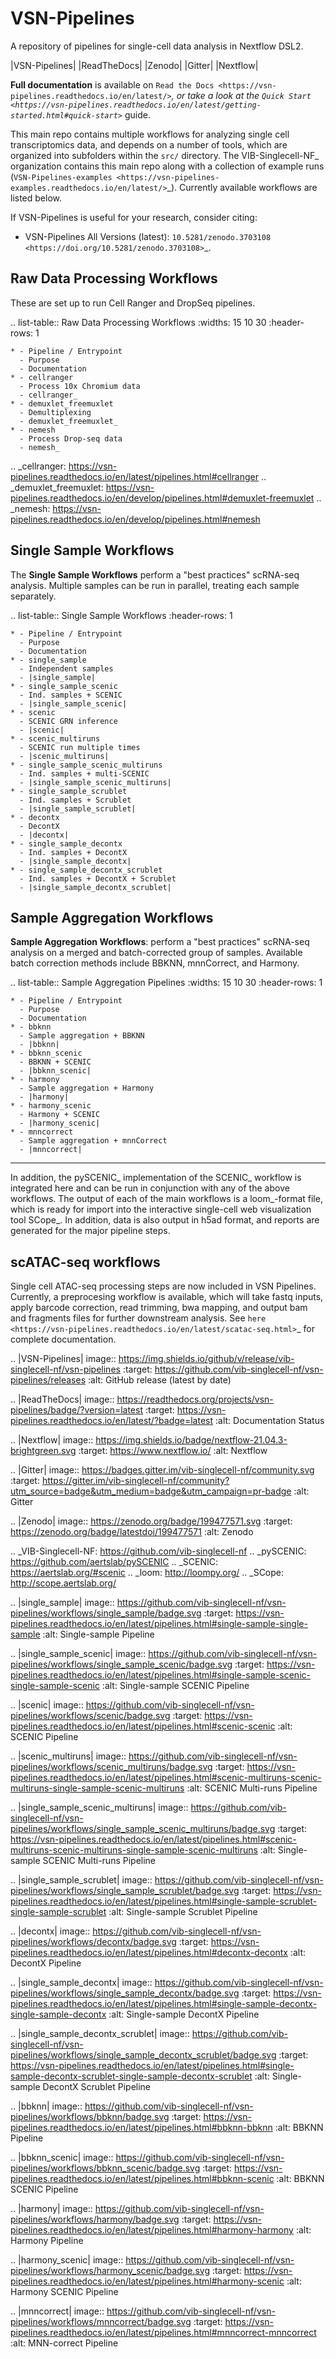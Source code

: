 VSN-Pipelines
==============

A repository of pipelines for single-cell data analysis in Nextflow DSL2.

|VSN-Pipelines| |ReadTheDocs| |Zenodo| |Gitter| |Nextflow|


**Full documentation** is available on `Read the Docs <https://vsn-pipelines.readthedocs.io/en/latest/>`_, or take a look at the `Quick Start <https://vsn-pipelines.readthedocs.io/en/latest/getting-started.html#quick-start>`_ guide.

This main repo contains multiple workflows for analyzing single cell transcriptomics data, and depends on a number of tools, which are organized into subfolders within the ``src/`` directory.
The VIB-Singlecell-NF_ organization contains this main repo along with a collection of example runs (`VSN-Pipelines-examples <https://vsn-pipelines-examples.readthedocs.io/en/latest/>`_).
Currently available workflows are listed below.

If VSN-Pipelines is useful for your research, consider citing:

- VSN-Pipelines All Versions (latest): `10.5281/zenodo.3703108 <https://doi.org/10.5281/zenodo.3703108>`_.

Raw Data Processing Workflows
-----------------------------

These are set up to run Cell Ranger and DropSeq pipelines.

.. list-table:: Raw Data Processing Workflows
    :widths: 15 10 30
    :header-rows: 1

    * - Pipeline / Entrypoint
      - Purpose
      - Documentation
    * - cellranger
      - Process 10x Chromium data
      - cellranger_
    * - demuxlet_freemuxlet
      - Demultiplexing
      - demuxlet_freemuxlet_
    * - nemesh
      - Process Drop-seq data
      - nemesh_

.. _cellranger: https://vsn-pipelines.readthedocs.io/en/latest/pipelines.html#cellranger
.. _demuxlet_freemuxlet: https://vsn-pipelines.readthedocs.io/en/develop/pipelines.html#demuxlet-freemuxlet
.. _nemesh: https://vsn-pipelines.readthedocs.io/en/develop/pipelines.html#nemesh


Single Sample Workflows
-----------------------

The **Single Sample Workflows** perform a "best practices" scRNA-seq analysis. Multiple samples can be run in parallel, treating each sample separately.

.. list-table:: Single Sample Workflows
    :header-rows: 1

    * - Pipeline / Entrypoint
      - Purpose
      - Documentation
    * - single_sample
      - Independent samples
      - |single_sample|
    * - single_sample_scenic
      - Ind. samples + SCENIC
      - |single_sample_scenic|
    * - scenic
      - SCENIC GRN inference
      - |scenic|
    * - scenic_multiruns
      - SCENIC run multiple times
      - |scenic_multiruns|
    * - single_sample_scenic_multiruns
      - Ind. samples + multi-SCENIC
      - |single_sample_scenic_multiruns|
    * - single_sample_scrublet
      - Ind. samples + Scrublet
      - |single_sample_scrublet|
    * - decontx
      - DecontX
      - |decontx|
    * - single_sample_decontx
      - Ind. samples + DecontX
      - |single_sample_decontx|
    * - single_sample_decontx_scrublet
      - Ind. samples + DecontX + Scrublet
      - |single_sample_decontx_scrublet|


Sample Aggregation Workflows
----------------------------

**Sample Aggregation Workflows**: perform a "best practices" scRNA-seq analysis on a merged and batch-corrected group of samples. Available batch correction methods include BBKNN, mnnCorrect, and Harmony.

.. list-table:: Sample Aggregation Pipelines
    :widths: 15 10 30
    :header-rows: 1

    * - Pipeline / Entrypoint
      - Purpose
      - Documentation
    * - bbknn
      - Sample aggregation + BBKNN
      - |bbknn|
    * - bbknn_scenic
      - BBKNN + SCENIC
      - |bbknn_scenic|
    * - harmony
      - Sample aggregation + Harmony
      - |harmony|
    * - harmony_scenic
      - Harmony + SCENIC
      - |harmony_scenic|
    * - mnncorrect
      - Sample aggregation + mnnCorrect
      - |mnncorrect|


----

In addition, the pySCENIC_ implementation of the SCENIC_ workflow is integrated here and can be run in conjunction with any of the above workflows.
The output of each of the main workflows is a loom_-format file, which is ready for import into the interactive single-cell web visualization tool SCope_.
In addition, data is also output in h5ad format, and reports are generated for the major pipeline steps.

scATAC-seq workflows
--------------------

Single cell ATAC-seq processing steps are now included in VSN Pipelines.
Currently, a preprocesing workflow is available, which will take fastq inputs, apply barcode correction, read trimming, bwa mapping, and output bam and fragments files for further downstream analysis.
See `here <https://vsn-pipelines.readthedocs.io/en/latest/scatac-seq.html>`_ for complete documentation.


.. |VSN-Pipelines| image:: https://img.shields.io/github/v/release/vib-singlecell-nf/vsn-pipelines
    :target: https://github.com/vib-singlecell-nf/vsn-pipelines/releases
    :alt: GitHub release (latest by date)

.. |ReadTheDocs| image:: https://readthedocs.org/projects/vsn-pipelines/badge/?version=latest
    :target: https://vsn-pipelines.readthedocs.io/en/latest/?badge=latest
    :alt: Documentation Status

.. |Nextflow| image:: https://img.shields.io/badge/nextflow-21.04.3-brightgreen.svg
    :target: https://www.nextflow.io/
    :alt: Nextflow

.. |Gitter| image:: https://badges.gitter.im/vib-singlecell-nf/community.svg
    :target: https://gitter.im/vib-singlecell-nf/community?utm_source=badge&utm_medium=badge&utm_campaign=pr-badge
    :alt: Gitter

.. |Zenodo| image:: https://zenodo.org/badge/199477571.svg
    :target: https://zenodo.org/badge/latestdoi/199477571
    :alt: Zenodo

.. _VIB-Singlecell-NF: https://github.com/vib-singlecell-nf
.. _pySCENIC: https://github.com/aertslab/pySCENIC
.. _SCENIC: https://aertslab.org/#scenic
.. _loom: http://loompy.org/
.. _SCope: http://scope.aertslab.org/

.. |single_sample| image:: https://github.com/vib-singlecell-nf/vsn-pipelines/workflows/single_sample/badge.svg
    :target: https://vsn-pipelines.readthedocs.io/en/latest/pipelines.html#single-sample-single-sample
    :alt: Single-sample Pipeline

.. |single_sample_scenic| image:: https://github.com/vib-singlecell-nf/vsn-pipelines/workflows/single_sample_scenic/badge.svg
    :target: https://vsn-pipelines.readthedocs.io/en/latest/pipelines.html#single-sample-scenic-single-sample-scenic
    :alt: Single-sample SCENIC Pipeline

.. |scenic| image:: https://github.com/vib-singlecell-nf/vsn-pipelines/workflows/scenic/badge.svg
    :target: https://vsn-pipelines.readthedocs.io/en/latest/pipelines.html#scenic-scenic
    :alt: SCENIC Pipeline

.. |scenic_multiruns| image:: https://github.com/vib-singlecell-nf/vsn-pipelines/workflows/scenic_multiruns/badge.svg
    :target: https://vsn-pipelines.readthedocs.io/en/latest/pipelines.html#scenic-multiruns-scenic-multiruns-single-sample-scenic-multiruns
    :alt: SCENIC Multi-runs Pipeline

.. |single_sample_scenic_multiruns| image:: https://github.com/vib-singlecell-nf/vsn-pipelines/workflows/single_sample_scenic_multiruns/badge.svg
    :target: https://vsn-pipelines.readthedocs.io/en/latest/pipelines.html#scenic-multiruns-scenic-multiruns-single-sample-scenic-multiruns
    :alt: Single-sample SCENIC Multi-runs Pipeline

.. |single_sample_scrublet| image:: https://github.com/vib-singlecell-nf/vsn-pipelines/workflows/single_sample_scrublet/badge.svg
    :target: https://vsn-pipelines.readthedocs.io/en/latest/pipelines.html#single-sample-scrublet-single-sample-scrublet
    :alt: Single-sample Scrublet Pipeline

.. |decontx| image:: https://github.com/vib-singlecell-nf/vsn-pipelines/workflows/decontx/badge.svg
    :target: https://vsn-pipelines.readthedocs.io/en/latest/pipelines.html#decontx-decontx
    :alt: DecontX Pipeline

.. |single_sample_decontx| image:: https://github.com/vib-singlecell-nf/vsn-pipelines/workflows/single_sample_decontx/badge.svg
    :target: https://vsn-pipelines.readthedocs.io/en/latest/pipelines.html#single-sample-decontx-single-sample-decontx
    :alt: Single-sample DecontX Pipeline

.. |single_sample_decontx_scrublet| image:: https://github.com/vib-singlecell-nf/vsn-pipelines/workflows/single_sample_decontx_scrublet/badge.svg
    :target: https://vsn-pipelines.readthedocs.io/en/latest/pipelines.html#single-sample-decontx-scrublet-single-sample-decontx-scrublet
    :alt: Single-sample DecontX Scrublet Pipeline

.. |bbknn| image:: https://github.com/vib-singlecell-nf/vsn-pipelines/workflows/bbknn/badge.svg
    :target: https://vsn-pipelines.readthedocs.io/en/latest/pipelines.html#bbknn-bbknn
    :alt: BBKNN Pipeline

.. |bbknn_scenic| image:: https://github.com/vib-singlecell-nf/vsn-pipelines/workflows/bbknn_scenic/badge.svg
    :target: https://vsn-pipelines.readthedocs.io/en/latest/pipelines.html#bbknn-scenic
    :alt: BBKNN SCENIC Pipeline

.. |harmony| image:: https://github.com/vib-singlecell-nf/vsn-pipelines/workflows/harmony/badge.svg
    :target: https://vsn-pipelines.readthedocs.io/en/latest/pipelines.html#harmony-harmony
    :alt: Harmony Pipeline

.. |harmony_scenic| image:: https://github.com/vib-singlecell-nf/vsn-pipelines/workflows/harmony_scenic/badge.svg
    :target: https://vsn-pipelines.readthedocs.io/en/latest/pipelines.html#harmony-scenic
    :alt: Harmony SCENIC Pipeline

.. |mnncorrect| image:: https://github.com/vib-singlecell-nf/vsn-pipelines/workflows/mnncorrect/badge.svg
    :target: https://vsn-pipelines.readthedocs.io/en/latest/pipelines.html#mnncorrect-mnncorrect
    :alt: MNN-correct Pipeline

